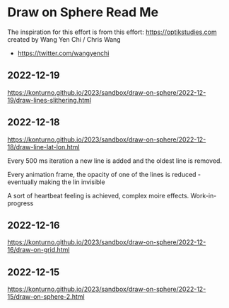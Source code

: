 # Draw on Sphere Read Me

The inspiration for this effort is from this effort: https://optikstudies.com created by Wang Yen Chi / Chris Wang

* https://twitter.com/wangyenchi


## 2022-12-19

https://konturno.github.io/2023/sandbox/draw-on-sphere/2022-12-19/draw-lines-slithering.html


## 2022-12-18

https://konturno.github.io/2023/sandbox/draw-on-sphere/2022-12-18/draw-line-lat-lon.html

Every 500 ms iteration a new line is added and the oldest line is removed.

Every animation frame, the opacity of one of the lines is reduced - eventually making the lin invisible

A sort of heartbeat feeling is achieved, complex moire effects. Work-in-progress


## 2022-12-16

https://konturno.github.io/2023/sandbox/draw-on-sphere/2022-12-16/draw-on-grid.html


## 2022-12-15

https://konturno.github.io/2023/sandbox/draw-on-sphere/2022-12-15/draw-on-sphere-2.html

